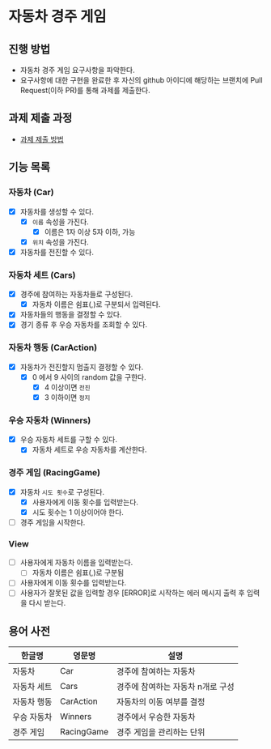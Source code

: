 # 자동차 경주 게임

## 진행 방법

* 자동차 경주 게임 요구사항을 파악한다.
* 요구사항에 대한 구현을 완료한 후 자신의 github 아이디에 해당하는 브랜치에 Pull Request(이하 PR)를 통해 과제를 제출한다.

## 과제 제출 과정

* [과제 제출 방법](https://github.com/next-step/nextstep-docs/tree/master/precourse)

## 기능 목록

### 자동차 (Car)

- [X] 자동차를 생성할 수 있다.
  - [X] `이름` 속성을 가진다.
    - [X] 이름은 1자 이상 5자 이하, 가능
  - [X] `위치` 속성을 가진다.
- [X] 자동차를 전진할 수 있다.

### 자동차 세트 (Cars)

- [X] 경주에 참여하는 자동차들로 구성된다.
  - [X] 자동차 이름은 쉼표(,)로 구분되서 입력된다.
- [X] 자동차들의 행동을 결정할 수 있다.
- [X] 경기 종류 후 우승 자동차를 조회할 수 있다.

### 자동차 행동 (CarAction)

- [X] 자동차가 전진할지 멈출지 결정할 수 있다.
  - [X] 0 에서 9 사이의 random 값을 구한다.
    - [X] 4 이상이면 `전진`
    - [X] 3 이하이면 `정지`

### 우승 자동차 (Winners)

- [X] 우승 자동차 세트를 구할 수 있다.
  - [X] 자동차 세트로 우승 자동차를 계산한다.

### 경주 게임 (RacingGame)

- [X] 자동차 `시도 횟수`로 구성된다.
  - [X] 사용자에게 이동 횟수를 입력받는다.
  - [X] 시도 횟수는 1 이상이어야 한다.
- [ ] 경주 게임을 시작한다.

### View

- [ ] 사용자에게 자동차 이름을 입력받는다.
    - [ ] 자동차 이름은 쉼표(,)로 구분됨
- [ ] 사용자에게 이동 횟수를 입력받는다.
- [ ] 사용자가 잘못된 값을 입력할 경우 [ERROR]로 시작하는 에러 메시지 출력 후 입력을 다시 받는다.

## 용어 사전

| 한글명 | 영문명 | 설명 |
| --- | --- | --- |
| 자동차 | Car | 경주에 참여하는 자동차 |
| 자동차 세트 | Cars | 경주에 참여하는 자동차 n개로 구성 |
| 자동차 행동 | CarAction | 자동차의 이동 여부를 결정 |
| 우승 자동차 | Winners | 경주에서 우승한 자동차 |
| 경주 게임 | RacingGame | 경주 게임을 관리하는 단위 |
